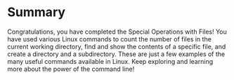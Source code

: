# Summary

Congratulations, you have completed the Special Operations with Files! You have used various Linux commands to count the number of files in the current working directory, find and show the contents of a specific file, and create a directory and a subdirectory. These are just a few examples of the many useful commands available in Linux. Keep exploring and learning more about the power of the command line!
